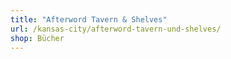 ```yaml
---
title: "Afterword Tavern & Shelves"
url: /kansas-city/afterword-tavern-und-shelves/
shop: Bücher
---
```

